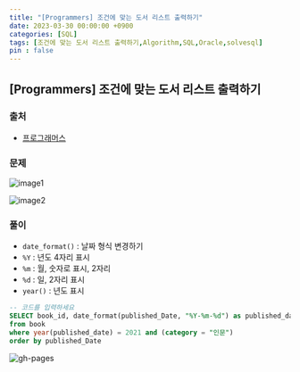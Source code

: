 ```yaml
---
title: "[Programmers] 조건에 맞는 도서 리스트 출력하기"
date: 2023-03-30 00:00:00 +0900
categories: [SQL]
tags: [조건에 맞는 도서 리스트 출력하기,Algorithm,SQL,Oracle,solvesql]
pin : false
---
```


## [Programmers] 조건에 맞는 도서 리스트 출력하기

### 출처
- <a href="https://school.programmers.co.kr/learn/courses/30/lessons/144853" target="_blank"> 프로그래머스 </a>

### 문제

![image1](../../../assets/img/codingtest/3-30-1.png)

![image2](../../../assets/img/codingtest/3-302.png)

### 풀이
- `date_format()` : 날짜 형식 변경하기
- `%Y` : 년도 4자리 표시
- `%m` : 월, 숫자로 표시, 2자리
- `%d` : 일, 2자리 표시
- `year()` : 년도 표시
```sql
-- 코드를 입력하세요
SELECT book_id, date_format(published_Date, "%Y-%m-%d") as published_date
from book
where year(published_date) = 2021 and (category = "인문")
order by published_Date
```

![gh-pages](../../../assets/img/favicons/android-chrome-256x256.png)
